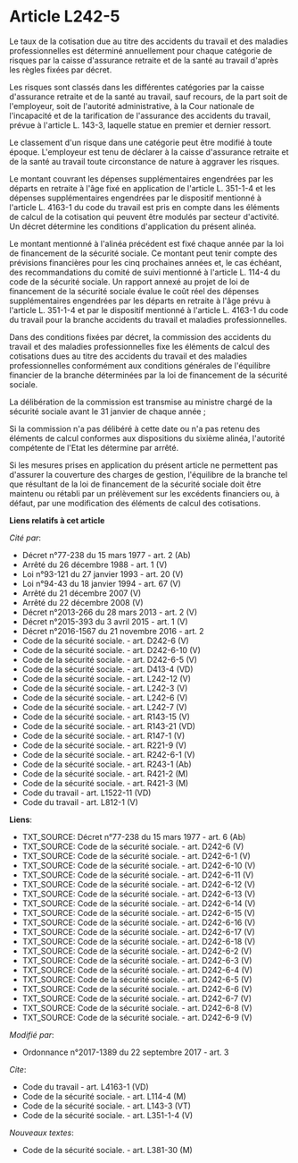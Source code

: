 # Article L242-5

Le taux de la cotisation due au titre des accidents du travail et des maladies professionnelles est déterminé annuellement
pour chaque catégorie de risques par la caisse d'assurance retraite et de la santé au travail d'après les règles fixées par
décret. 

Les risques sont classés dans les différentes catégories par la caisse d'assurance retraite et de la santé au travail, sauf
recours, de la part soit de l'employeur, soit de l'autorité administrative, à la Cour nationale de l'incapacité et de la
tarification de l'assurance des accidents du travail, prévue à l'article L. 143-3, laquelle statue en premier et dernier
ressort. 

Le classement d'un risque dans une catégorie peut être modifié à toute époque. L'employeur est tenu de déclarer à la caisse
d'assurance retraite et de la santé au travail toute circonstance de nature à aggraver les risques. 

Le montant couvrant les dépenses supplémentaires engendrées par les départs en retraite à l'âge fixé en application de
l'article L. 351-1-4 et les dépenses supplémentaires engendrées par le dispositif mentionné à l'article L. 4163-1 du code du
travail est pris en compte dans les éléments de calcul de la cotisation qui peuvent être modulés par secteur d'activité. Un
décret détermine les conditions d'application du présent alinéa. 

Le montant mentionné à l'alinéa précédent est fixé chaque année par la loi de financement de la sécurité sociale. Ce montant
peut tenir compte des prévisions financières pour les cinq prochaines années et, le cas échéant, des recommandations du
comité de suivi mentionné à l'article L. 114-4 du code de la sécurité sociale. Un rapport annexé au projet de loi de
financement de la sécurité sociale évalue le coût réel des dépenses supplémentaires engendrées par les départs en retraite à
l'âge prévu à l'article L. 351-1-4 et par le dispositif mentionné à l'article L. 4163-1 du code du travail pour la branche
accidents du travail et maladies professionnelles. 

Dans des conditions fixées par décret, la commission des accidents du travail et des maladies professionnelles fixe les
éléments de calcul des cotisations dues au titre des accidents du travail et des maladies professionnelles conformément aux
conditions générales de l'équilibre financier de la branche déterminées par la loi de financement de la sécurité sociale. 

La délibération de la commission est transmise au ministre chargé de la sécurité sociale avant le 31 janvier de chaque
année ; 

Si la commission n'a pas délibéré à cette date ou n'a pas retenu des éléments de calcul conformes aux dispositions du sixième
alinéa, l'autorité compétente de l'Etat les détermine par arrêté. 

Si les mesures prises en application du présent article ne permettent pas d'assurer la couverture des charges de gestion,
l'équilibre de la branche tel que résultant de la loi de financement de la sécurité sociale doit être maintenu ou rétabli par
un prélèvement sur les excédents financiers ou, à défaut, par une modification des éléments de calcul des cotisations.

**Liens relatifs à cet article**

_Cité par_:

  - Décret n°77-238 du 15 mars 1977 - art. 2 (Ab)
  - Arrêté du 26 décembre 1988 - art. 1 (V)
  - Loi n°93-121 du 27 janvier 1993 - art. 20 (V)
  - Loi n°94-43 du 18 janvier 1994 - art. 67 (V)
  - Arrêté du 21 décembre 2007 (V)
  - Arrêté du 22 décembre 2008 (V)
  - Décret n°2013-266 du 28 mars 2013 - art. 2 (V)
  - Décret n°2015-393 du 3 avril 2015 - art. 1 (V)
  - Décret n°2016-1567 du 21 novembre 2016 - art. 2
  - Code de la sécurité sociale. - art. D242-6 (V)
  - Code de la sécurité sociale. - art. D242-6-10 (V)
  - Code de la sécurité sociale. - art. D242-6-5 (V)
  - Code de la sécurité sociale. - art. D413-4 (VD)
  - Code de la sécurité sociale. - art. L242-12 (V)
  - Code de la sécurité sociale. - art. L242-3 (V)
  - Code de la sécurité sociale. - art. L242-6 (V)
  - Code de la sécurité sociale. - art. L242-7 (V)
  - Code de la sécurité sociale. - art. R143-15 (V)
  - Code de la sécurité sociale. - art. R143-21 (VD)
  - Code de la sécurité sociale. - art. R147-1 (V)
  - Code de la sécurité sociale. - art. R221-9 (V)
  - Code de la sécurité sociale. - art. R242-6-1 (V)
  - Code de la sécurité sociale. - art. R243-1 (Ab)
  - Code de la sécurité sociale. - art. R421-2 (M)
  - Code de la sécurité sociale. - art. R421-3 (M)
  - Code du travail - art. L1522-11 (VD)
  - Code du travail - art. L812-1 (V)

**Liens**:

  - TXT_SOURCE: Décret n°77-238 du 15 mars 1977 - art. 6 (Ab)
  - TXT_SOURCE: Code de la sécurité sociale. - art. D242-6 (V)
  - TXT_SOURCE: Code de la sécurité sociale. - art. D242-6-1 (V)
  - TXT_SOURCE: Code de la sécurité sociale. - art. D242-6-10 (V)
  - TXT_SOURCE: Code de la sécurité sociale. - art. D242-6-11 (V)
  - TXT_SOURCE: Code de la sécurité sociale. - art. D242-6-12 (V)
  - TXT_SOURCE: Code de la sécurité sociale. - art. D242-6-13 (V)
  - TXT_SOURCE: Code de la sécurité sociale. - art. D242-6-14 (V)
  - TXT_SOURCE: Code de la sécurité sociale. - art. D242-6-15 (V)
  - TXT_SOURCE: Code de la sécurité sociale. - art. D242-6-16 (V)
  - TXT_SOURCE: Code de la sécurité sociale. - art. D242-6-17 (V)
  - TXT_SOURCE: Code de la sécurité sociale. - art. D242-6-18 (V)
  - TXT_SOURCE: Code de la sécurité sociale. - art. D242-6-2 (V)
  - TXT_SOURCE: Code de la sécurité sociale. - art. D242-6-3 (V)
  - TXT_SOURCE: Code de la sécurité sociale. - art. D242-6-4 (V)
  - TXT_SOURCE: Code de la sécurité sociale. - art. D242-6-5 (V)
  - TXT_SOURCE: Code de la sécurité sociale. - art. D242-6-6 (V)
  - TXT_SOURCE: Code de la sécurité sociale. - art. D242-6-7 (V)
  - TXT_SOURCE: Code de la sécurité sociale. - art. D242-6-8 (V)
  - TXT_SOURCE: Code de la sécurité sociale. - art. D242-6-9 (V)

_Modifié par_:

  - Ordonnance n°2017-1389 du 22 septembre 2017 - art. 3

_Cite_:

  - Code du travail - art. L4163-1 (VD)
  - Code de la sécurité sociale. - art. L114-4 (M)
  - Code de la sécurité sociale. - art. L143-3 (VT)
  - Code de la sécurité sociale. - art. L351-1-4 (V)

_Nouveaux textes_:

  - Code de la sécurité sociale. - art. L381-30 (M)
